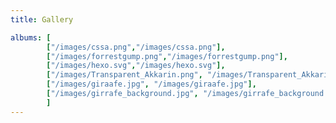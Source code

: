 ```yaml
---
title: Gallery

albums: [
        ["/images/cssa.png","/images/cssa.png"],
        ["/images/forrestgump.png","/images/forrestgump.png"],
        ["/images/hexo.svg","/images/hexo.svg"],
        ["/images/Transparent_Akkarin.png", "/images/Transparent_Akkarin.png"],
        ["/images/giraafe.jpg", "/images/giraafe.jpg"],
        ["/images/girrafe_background.jpg", "/images/girrafe_background.jpg"]
        ]
---
```

